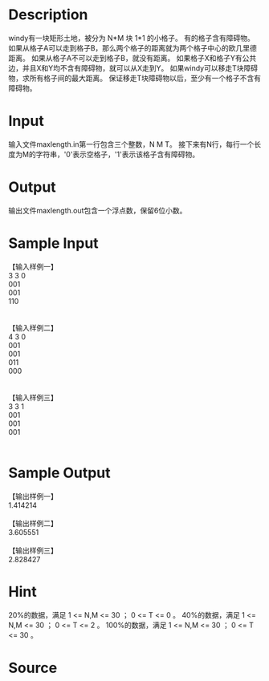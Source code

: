 
# Description

<div class="content"><p>windy有一块矩形土地，被分为 N*M 块 1*1 的小格子。 有的格子含有障碍物。 如果从格子A可以走到格子B，那么两个格子的距离就为两个格子中心的欧几里德距离。 如果从格子A不可以走到格子B，就没有距离。 如果格子X和格子Y有公共边，并且X和Y均不含有障碍物，就可以从X走到Y。 如果windy可以移走T块障碍物，求所有格子间的最大距离。 保证移走T块障碍物以后，至少有一个格子不含有障碍物。</p></div>

# Input

<div class="content"><p>输入文件maxlength.in第一行包含三个整数，N M T。 接下来有N行，每行一个长度为M的字符串，&#39;0&#39;表示空格子，&#39;1&#39;表示该格子含有障碍物。</p></div>

# Output

<div class="content"><p>输出文件maxlength.out包含一个浮点数，保留6位小数。</p></div>

# Sample Input

<div class="content"><span class="sampledata">【输入样例一】<br/>
3 3 0<br/>
001<br/>
001<br/>
110<br/>
<br/>
<br/>
【输入样例二】<br/>
4 3 0<br/>
001<br/>
001<br/>
011<br/>
000<br/>
<br/>
<br/>
【输入样例三】<br/>
3 3 1<br/>
001<br/>
001<br/>
001<br/>
<br/>
</span></div>

# Sample Output

<div class="content"><span class="sampledata">【输出样例一】<br/>
1.414214<br/>
<br/>
【输出样例二】<br/>
3.605551<br/>
<br/>
【输出样例三】<br/>
2.828427<br/>
</span></div>

# Hint

<div class="content"><p></p><p>20%的数据，满足 1 &lt;= N,M &lt;= 30 ； 0 &lt;= T &lt;= 0 。 40%的数据，满足 1 &lt;= N,M &lt;= 30 ； 0 &lt;= T &lt;= 2 。 100%的数据，满足 1 &lt;= N,M &lt;= 30 ； 0 &lt;= T &lt;= 30 。</p><p></p></div>

# Source

<div class="content"><p><a href="problemset.php?search="></a></p></div>

